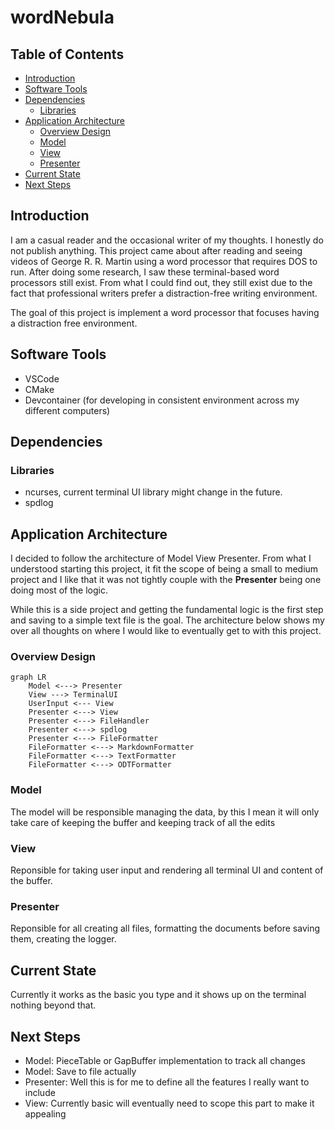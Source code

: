 # wordNebula
## Table of Contents
- [Introduction](#introduction)
- [Software Tools](#software-tools)
- [Dependencies](#dependencies)
    - [Libraries](#libraries)
- [Application Architecture](#application-architecture)
    - [Overview Design](#overview-design)
    - [Model](#model)
    - [View](#view)
    - [Presenter](#presenter)
- [Current State](#current-state)
- [Next Steps](#next-steps)

## Introduction
I am a casual reader and the occasional writer of my thoughts. I honestly do not publish anything. This project came about after reading and seeing videos of George R. R. Martin using a word processor that requires DOS to run. After doing some research, I saw these terminal-based word processors still exist. From what I could find out, they still exist due to the fact that professional writers prefer a distraction-free writing environment.

The goal of this project is implement a word processor that focuses having a distraction free environment.

## Software Tools
- VSCode
- CMake
- Devcontainer (for developing in consistent environment across my different computers)

## Dependencies
### Libraries
- ncurses, current terminal UI library might change in the future.
- spdlog


## Application Architecture
I decided to follow the architecture of Model View Presenter. From what I understood starting this project, it fit the scope of being a small to medium project and I like that it was not tightly couple with the **Presenter** being one doing most of the logic. 

While this is a side project and getting the fundamental logic is the first step and saving to a simple text file is the goal. The architecture below shows my over all thoughts on where I would like to eventually get to with this project. 

### Overview Design
```mermaid
graph LR
    Model <---> Presenter
    View ---> TerminalUI
    UserInput <--- View
    Presenter <---> View
    Presenter <---> FileHandler
    Presenter <---> spdlog
    Presenter <---> FileFormatter
    FileFormatter <---> MarkdownFormatter
    FileFormatter <---> TextFormatter
    FileFormatter <---> ODTFormatter
```

### Model
The model will be responsible managing the data, by this I mean it will only take care of keeping the buffer and keeping track of all the edits

### View 
Reponsible for taking user input and rendering all terminal UI and content of the buffer. 

### Presenter
Reponsible for all creating all files, formatting the documents before saving them, creating the logger.

## Current State
Currently it works as the basic you type and it shows up on the terminal nothing beyond that.

## Next Steps
- Model: PieceTable or GapBuffer implementation to track all changes
- Model: Save to file actually
- Presenter: Well this is for me to define all the features I really want to include 
- View: Currently basic will eventually need to scope this part to make it appealing